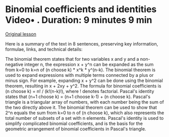 # Binomial coefficients and identities Video• . Duration: 9 minutes 9 min

[Original lesson](https://www.coursera.org/learn/uol-discrete-mathematics/lecture/07yNc/binomial-coefficients-and-identities)

Here is a summary of the text in 8 sentences, preserving key information, formulae, links, and technical details:

The binomial theorem states that for two variables x and y and a non-negative integer n, the expression x + y^n can be expanded as the sum from k=0 to k=n of (n choose k) * x^k * y^(n-k). The binomial theorem is used to expand expressions with multiple terms connected by a plus or minus sign. For example, expanding x + y^2 can be done using the binomial theorem, resulting in x + 2xy + y^2. The formula for binomial coefficients is (n choose k) = n! / (k!(n-k)!), where ! denotes factorial. Pascal's identity states that (n+1 choose k) = (n+1 choose k-1) + (n choose k). Pascal's triangle is a triangular array of numbers, with each number being the sum of the two directly above it. The binomial theorem can be used to show that 2^n equals the sum from k=0 to n of (n choose k), which also represents the total number of subsets of a set with n elements. Pascal's identity is used to simplify complicated binomial coefficients, and is the basis for the geometric arrangement of binomial coefficients in Pascal's triangle.

